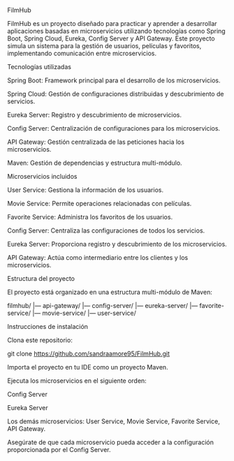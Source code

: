 FilmHub

FilmHub es un proyecto diseñado para practicar y aprender a desarrollar aplicaciones basadas en microservicios utilizando tecnologías como Spring Boot, Spring Cloud, Eureka, Config Server y API Gateway. Este proyecto simula un sistema para la gestión de usuarios, películas y favoritos, implementando comunicación entre microservicios.

Tecnologías utilizadas

Spring Boot: Framework principal para el desarrollo de los microservicios.

Spring Cloud: Gestión de configuraciones distribuidas y descubrimiento de servicios.

Eureka Server: Registro y descubrimiento de microservicios.

Config Server: Centralización de configuraciones para los microservicios.

API Gateway: Gestión centralizada de las peticiones hacia los microservicios.

Maven: Gestión de dependencias y estructura multi-módulo.

Microservicios incluidos

User Service: Gestiona la información de los usuarios.

Movie Service: Permite operaciones relacionadas con películas.

Favorite Service: Administra los favoritos de los usuarios.

Config Server: Centraliza las configuraciones de todos los servicios.

Eureka Server: Proporciona registro y descubrimiento de los microservicios.

API Gateway: Actúa como intermediario entre los clientes y los microservicios.

Estructura del proyecto

El proyecto está organizado en una estructura multi-módulo de Maven:

filmhub/
|— api-gateway/
|— config-server/
|— eureka-server/
|— favorite-service/
|— movie-service/
|— user-service/

Instrucciones de instalación

Clona este repositorio:

git clone https://github.com/sandraamore95/FilmHub.git

Importa el proyecto en tu IDE como un proyecto Maven.

Ejecuta los microservicios en el siguiente orden:

Config Server

Eureka Server

Los demás microservicios: User Service, Movie Service, Favorite Service, API Gateway.

Asegúrate de que cada microservicio pueda acceder a la configuración proporcionada por el Config Server.
